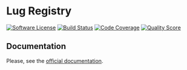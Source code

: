 # Lug Registry

[![Software License](https://img.shields.io/badge/license-MIT-brightgreen.svg?style=flat-square)](LICENSE)
[![Build Status](https://img.shields.io/travis/php-lug/registry.svg?style=flat-square)](https://travis-ci.org/php-lug/registry)
[![Code Coverage](https://img.shields.io/scrutinizer/coverage/g/php-lug/registry.svg?style=flat-square)](https://scrutinizer-ci.com/g/php-lug/registry)
[![Quality Score](https://img.shields.io/scrutinizer/g/php-lug/registry.svg?style=flat-square)](https://scrutinizer-ci.com/g/php-lug/registry)

## Documentation

Please, see the [official documentation](http://docs.php-lug.org/en/latest/components/registry/index.html).
